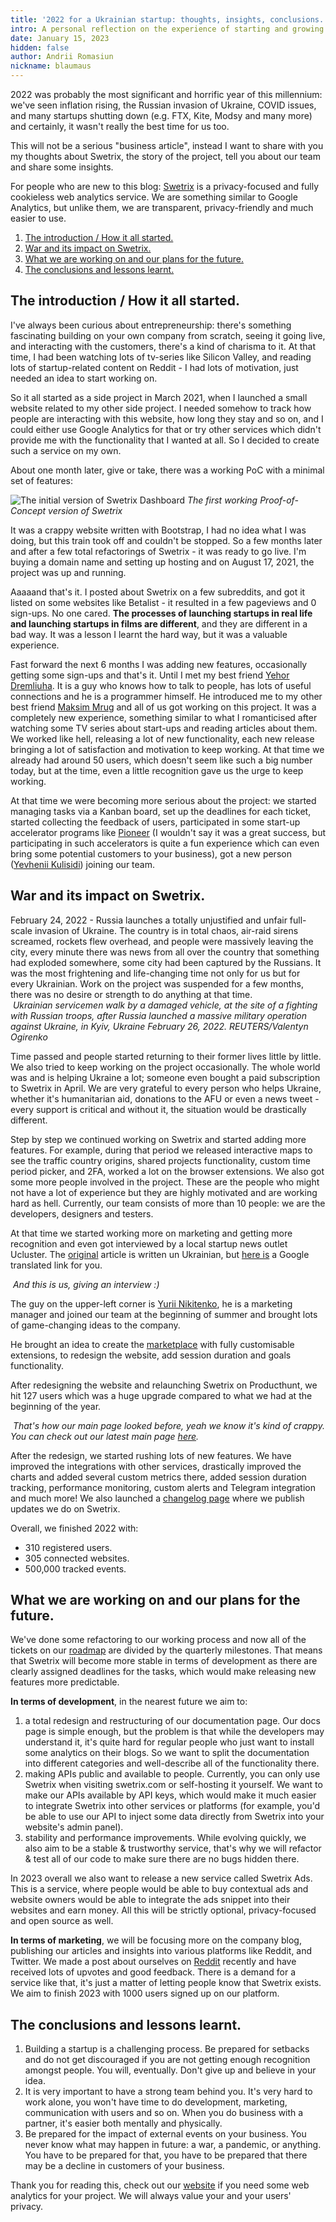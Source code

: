 ```yaml
---
title: '2022 for a Ukrainian startup: thoughts, insights, conclusions.'
intro: A personal reflection on the experience of starting and growing a startup in Ukraine in 2022.
date: January 15, 2023
hidden: false
author: Andrii Romasiun
nickname: blaumaus
---
```


2022 was probably the most significant and horrific year of this millennium: we've seen inflation rising, the Russian invasion of Ukraine, COVID issues, and many startups shutting down (e.g. FTX, Kite, Modsy and many more) and certainly, it wasn't really the best time for us too.
<br />

This will not be a serious "business article", instead I want to share with you my thoughts about Swetrix, the story of the project, tell you about our team and share some insights.
<br />

For people who are new to this blog: <a href="https://swetrix.com" target="_blank" rel="noreferrer noopener">Swetrix</a> is a privacy-focused and fully cookieless web analytics service. We are something similar to Google Analytics, but unlike them, we are transparent, privacy-friendly and much easier to use.

<ol>
  <li>
    <a href="#chapter_1">
        The introduction / How it all started.
    </a>
  </li>
  <li>
    <a href="#chapter_2">
        War and its impact on Swetrix.
    </a>
  </li>
  <li>
    <a href="#chapter_3">
        What we are working on and our plans for the future.
    </a>
  </li>
  <li>
    <a href="#chapter_4">
        The conclusions and lessons learnt.
    </a>
  </li>
</ol>

<h2 id="chapter_1">
  The introduction / How it all started.
</h2>
I've always been curious about entrepreneurship: there's something fascinating building on your own company from scratch, seeing it going live, and interacting with the customers, there's a kind of charisma to it. At that time, I had been watching lots of tv-series like Silicon Valley, and reading lots of startup-related content on Reddit - I had lots of motivation, just needed an idea to start working on.
<br />

So it all started as a side project in March 2021, when I launched a small website related to my other side project. I needed somehow to track how people are interacting with this website, how long they stay and so on, and I could either use Google Analytics for that or try other services which didn't provide me with the functionality that I wanted at all. So I decided to create such a service on my own.
<br />

About one month later, give or take, there was a working PoC with a minimal set of features:

<img src="https://i.imgur.com/cbaer4u.png" alt="The initial version of Swetrix Dashboard" title="The initial version of Swetrix Dashboard" />
<i>The first working Proof-of-Concept version of Swetrix</i>
<br />

It was a crappy website written with Bootstrap, I had no idea what I was doing, but this train took off and couldn't be stopped. So a few months later and after a few total refactorings of Swetrix - it was ready to go live. I'm buying a domain name and setting up hosting and on August 17, 2021, the project was up and running.
<br />

Aaaaand that's it. I posted about Swetrix on a few subreddits, and got it listed on some websites like Betalist - it resulted in a few pageviews and 0 sign-ups. No one cared. <b>The processes of launching startups in real life and launching startups in films are different</b>, and they are different in a bad way. It was a lesson I learnt the hard way, but it was a valuable experience.
<br />

Fast forward the next 6 months I was adding new features, occasionally getting some sign-ups and that's it. Until I met my best friend <a href="https://www.linkedin.com/in/yehor-dremliuha-0b6161212/" target="_blank" rel="noreferrer noopener">Yehor Dremliuha</a>. It is a guy who knows how to talk to people, has lots of useful connections and he is a programmer himself. He introduced me to my other best friend <a href="https://www.linkedin.com/in/maksim-mrug-047b52235/" target="_blank" rel="noreferrer noopener">Maksim Mrug</a> and all of us got working on this project. It was a completely new experience, something similar to what I romanticised after watching some TV series about start-ups and reading articles about them. We worked like hell, releasing a lot of new functionality, each new release bringing a lot of satisfaction and motivation to keep working. At that time we already had around 50 users, which doesn't seem like such a big number today, but at the time, even a little recognition gave us the urge to keep working.
<br />

At that time we were becoming more serious about the project: we started managing tasks via a Kanban board, set up the deadlines for each ticket, started collecting the feedback of users, participated in some start-up accelerator programs like <a href="https://pioneer.app" target="_blank" rel="noreferrer noopener">Pioneer</a> (I wouldn't say it was a great success, but participating in such accelerators is quite a fun experience which can even bring some potential customers to your business), got a new person (<a href="https://github.com/yevheniikulisidi" target="_blank" rel="noreferrer noopener">Yevhenii Kulisidi</a>) joining our team.

<h2 id="chapter_2">
  War and its impact on Swetrix.
</h2>
February 24, 2022 - Russia launches a totally unjustified and unfair full-scale invasion of Ukraine. The country is in total chaos, air-raid sirens screamed, rockets flew overhead, and people were massively leaving the city, every minute there was news from all over the country that something had exploded somewhere, some city had been captured by the Russians. It was the most frightening and life-changing time not only for us but for every Ukrainian. Work on the project was suspended for a few months, there was no desire or strength to do anything at that time.
<br />

<img src="https://i.imgur.com/wqVvJYZ.jpg" alt="" title="Ukrainian servicemen walk by a damaged vehicle, at the site of a fighting with Russian troops, after Russia launched a massive military operation against Ukraine, in Kyiv, Ukraine February 26, 2022. REUTERS/Valentyn Ogirenko" />
<i>Ukrainian servicemen walk by a damaged vehicle, at the site of a fighting with Russian troops, after Russia launched a massive military operation against Ukraine, in Kyiv, Ukraine February 26, 2022. REUTERS/Valentyn Ogirenko</i>
<br />

Time passed and people started returning to their former lives little by little. We also tried to keep working on the project occasionally. The whole world was and is helping Ukraine a lot; someone even bought a paid subscription to Swetrix in April. We are very grateful to every person who helps Ukraine, whether it's humanitarian aid, donations to the AFU or even a news tweet - every support is critical and without it, the situation would be drastically different.
<br />

Step by step we continued working on Swetrix and started adding more features. For example, during that period we released interactive maps to see the traffic country origins, shared projects functionality, custom time period picker, and 2FA, worked a lot on the browser extensions. We also got some more people involved in the project. These are the people who might not have a lot of experience but they are highly motivated and are working hard as hell. Currently, our team consists of more than 10 people: we are the developers, designers and testers.
<br />

At that time we started working more on marketing and getting more recognition and even got interviewed by a local startup news outlet Ucluster. The <a href="https://ucluster.org/blog/2022/07/swetrix-zamistj-google-analytics-bez-trekingu-ta-cookies/" target="_blank" rel="noreferrer noopener">original</a> article is written un Ukrainian, but <a href="https://ucluster-org.translate.goog/blog/2022/07/swetrix-zamistj-google-analytics-bez-trekingu-ta-cookies/?_x_tr_sl=uk&_x_tr_tl=en&_x_tr_hl=en-US&_x_tr_pto=wapp" target="_blank" rel="noreferrer noopener">here is</a> a Google translated link for you.
<br />

<img src="https://i.imgur.com/h5fk6Pi.png" alt="" title="And this is us, giving an interview" />
<i>And this is us, giving an interview :)</i>
<br />

The guy on the upper-left corner is <a href="https://www.linkedin.com/in/yehor-dremliuha-0b6161212/" target="_blank" rel="noreferrer noopener">Yurii Nikitenko</a>, he is a marketing manager and joined our team at the beginning of summer and brought lots of game-changing ideas to the company.
<br />

He brought an idea to create the <a href="https://marketplace.swetrix.com" target="_blank" rel="noreferrer noopener">marketplace</a> with fully customisable extensions, to redesign the website, add session duration and goals functionality.
<br />

After redesigning the website and relaunching Swetrix on Producthunt, we hit 127 users which was a huge upgrade compared to what we had at the beginning of the year.
<br />

<img src="https://i.imgur.com/R8FTlDe.png" alt="" title="Swetrix old main page" />
<i>That's how our main page looked before, yeah we know it's kind of crappy. You can check out our latest main page <a href="https://swetrix.com" target="_blank" rel="noreferrer noopener">here</a>.</i>
<br />

After the redesign, we started rushing lots of new features. We have improved the integrations with other services, drastically improved the charts and added several custom metrics there, added session duration tracking, performance monitoring, custom alerts and Telegram integration and much more! We also launched a <a href="https://swetrix.com/changelog" target="_blank" rel="noreferrer noopener">changelog page</a> where we publish updates we do on Swetrix.
<br />

Overall, we finished 2022 with:

- 310 registered users.
- 305 connected websites.
- 500,000 tracked events.

<h2 id="chapter_3">
  What we are working on and our plans for the future.
</h2>
We've done some refactoring to our working process and now all of the tickets on our <a href="https://github.com/orgs/Swetrix/projects/2" target="_blank" rel="noreferrer noopener">roadmap</a> are divided by the quarterly milestones. That means that Swetrix will become more stable in terms of development as there are clearly assigned deadlines for the tasks, which would make releasing new features more predictable.
<br />

<b>In terms of development</b>, in the nearest future we aim to:

<ol>
  <li>
    a total redesign and restructuring of our documentation page. Our docs page is simple enough, but the problem is that while the developers may understand it, it's quite hard for regular people who just want to install some analytics on their blogs. So we want to split the documentation into different categories and well-describe all of the functionality there.
  </li>
  <li>
    making APIs public and available to people. Currently, you can only use Swetrix when visiting swetrix.com or self-hosting it yourself. We want to make our APIs available by API keys, which would make it much easier to integrate Swetrix into other services or platforms (for example, you'd be able to use our API to inject some data directly from Swetrix into your website's admin panel).
  </li>
  <li>
    stability and performance improvements. While evolving quickly, we also aim to be a stable & trustworthy service, that's why we will refactor & test all of our code to make sure there are no bugs hidden there.
  </li>
</ol>

In 2023 overall we also want to release a new service called Swetrix Ads. This is a service, where people would be able to buy contextual ads and website owners would be able to integrate the ads snippet into their websites and earn money. All this will be strictly optional, privacy-focused and open source as well.
<br />

<b>In terms of marketing</b>, we will be focusing more on the company blog, publishing our articles and insights into various platforms like Reddit, and Twitter. We made a post about ourselves on <a href="https://www.reddit.com/r/degoogle/comments/105xt4a/privacy_focused_cookieless_and_opensource_google/" target="_blank" rel="noreferrer noopener">Reddit</a> recently and have received lots of upvotes and good feedback. There is a demand for a service like that, it's just a matter of letting people know that Swetrix exists.
We aim to finish 2023 with 1000 users signed up on our platform.

<h2 id="chapter_4">
  The conclusions and lessons learnt.
</h2>
<ol>
  <li>
    Building a startup is a challenging process. Be prepared for setbacks and do not get discouraged if you are not getting enough recognition amongst people. You will, eventually. Don't give up and believe in your idea.
  </li>
  <li>
    It is very important to have a strong team behind you. It's very hard to work alone, you won't have time to do development, marketing, communication with users and so on. When you do business with a partner, it's easier both mentally and physically.
  </li>
  <li>
    Be prepared for the impact of external events on your business. You never know what may happen in future: a war, a pandemic, or anything. You have to be prepared for that, you have to be prepared that there may be a decline in customers of your business.
  </li>
</ol>

Thank you for reading this, check out our <a href="https://swetrix.com" target="_blank" rel="noreferrer noopener">website</a> if you need some web analytics for your project. We will always value your and your users' privacy.
